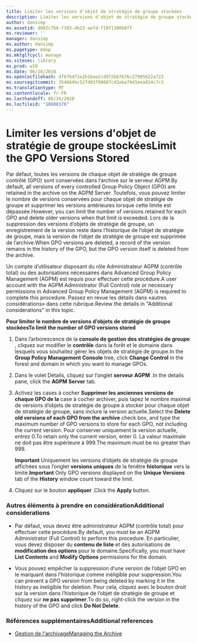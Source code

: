 ```yaml
---
title: Limiter les versions d'objet de stratégie de groupe stockées
description: Limiter les versions d'objet de stratégie de groupe stockées
author: dansimp
ms.assetid: d802c7b6-f303-4b23-aefd-f19f1300b0ff
ms.reviewer: ''
manager: dansimp
ms.author: dansimp
ms.pagetype: mdop
ms.mktglfcycl: manage
ms.sitesec: library
ms.prod: w10
ms.date: 06/16/2016
ms.openlocfilehash: df6f6df2e2b1bae2cd972b67b76c27905622a723
ms.sourcegitcommit: 354664bc527d93f80687cd2eba70d1eea024c7c3
ms.translationtype: MT
ms.contentlocale: fr-FR
ms.lasthandoff: 06/26/2020
ms.locfileid: "10808378"
---
```

# <span data-ttu-id="33c29-103">Limiter les versions d'objet de stratégie de groupe stockées</span><span class="sxs-lookup"><span data-stu-id="33c29-103">Limit the GPO Versions Stored</span></span>


<span data-ttu-id="33c29-104">Par défaut, toutes les versions de chaque objet de stratégie de groupe contrôlé (GPO) sont conservées dans l’archive sur le serveur AGPM.</span><span class="sxs-lookup"><span data-stu-id="33c29-104">By default, all versions of every controlled Group Policy Object (GPO) are retained in the archive on the AGPM Server.</span></span> <span data-ttu-id="33c29-105">Toutefois, vous pouvez limiter le nombre de versions conservées pour chaque objet de stratégie de groupe et supprimer les versions antérieures lorsque cette limite est dépassée.</span><span class="sxs-lookup"><span data-stu-id="33c29-105">However, you can limit the number of versions retained for each GPO and delete older versions when that limit is exceeded.</span></span> <span data-ttu-id="33c29-106">Lors de la suppression des versions d’objets de stratégie de groupe, un enregistrement de la version reste dans l’historique de l’objet de stratégie de groupe, mais la version de l’objet de stratégie de groupe est supprimée de l’archive.</span><span class="sxs-lookup"><span data-stu-id="33c29-106">When GPO versions are deleted, a record of the version remains in the history of the GPO, but the GPO version itself is deleted from the archive.</span></span>

<span data-ttu-id="33c29-107">Un compte d’utilisateur disposant du rôle Administrateur AGPM (contrôle total) ou des autorisations nécessaires dans Advanced Group Policy Management (AGPM) est requis pour effectuer cette procédure.</span><span class="sxs-lookup"><span data-stu-id="33c29-107">A user account with the AGPM Administrator (Full Control) role or necessary permissions in Advanced Group Policy Management (AGPM) is required to complete this procedure.</span></span> <span data-ttu-id="33c29-108">Passez en revue les détails dans «autres considérations» dans cette rubrique.</span><span class="sxs-lookup"><span data-stu-id="33c29-108">Review the details in "Additional considerations" in this topic.</span></span>

**<span data-ttu-id="33c29-109">Pour limiter le nombre de versions d’objets de stratégie de groupe stockées</span><span class="sxs-lookup"><span data-stu-id="33c29-109">To limit the number of GPO versions stored</span></span>**

1.  <span data-ttu-id="33c29-110">Dans l’arborescence de la **console de gestion des stratégies de groupe** , cliquez sur modifier le **contrôle** dans la forêt et le domaine dans lesquels vous souhaitez gérer les objets de stratégie de groupe.</span><span class="sxs-lookup"><span data-stu-id="33c29-110">In the **Group Policy Management Console** tree, click **Change Control** in the forest and domain in which you want to manage GPOs.</span></span>

2.  <span data-ttu-id="33c29-111">Dans le volet Détails, cliquez sur l’onglet **serveur AGPM** .</span><span class="sxs-lookup"><span data-stu-id="33c29-111">In the details pane, click the **AGPM Server** tab.</span></span>

3.  <span data-ttu-id="33c29-112">Activez les cases à cocher **Supprimer les anciennes versions de chaque GPO de la** case à cocher archiver, puis tapez le nombre maximal de versions d’objets de stratégie de groupe à stocker pour chaque objet de stratégie de groupe, sans inclure la version actuelle.</span><span class="sxs-lookup"><span data-stu-id="33c29-112">Select the **Delete old versions of each GPO from the archive** check box, and type the maximum number of GPO versions to store for each GPO, not including the current version.</span></span> <span data-ttu-id="33c29-113">Pour conserver uniquement la version actuelle, entrez 0.</span><span class="sxs-lookup"><span data-stu-id="33c29-113">To retain only the current version, enter 0.</span></span> <span data-ttu-id="33c29-114">La valeur maximale ne doit pas être supérieure à 999.</span><span class="sxs-lookup"><span data-stu-id="33c29-114">The maximum must be no greater than 999.</span></span>

    <span data-ttu-id="33c29-115">**Important**  Uniquement les versions d’objets de stratégie de groupe affichées sous l’onglet **versions uniques** de la fenêtre **historique** vers la limite.</span><span class="sxs-lookup"><span data-stu-id="33c29-115">**Important** Only GPO versions displayed on the **Unique Versions** tab of the **History** window count toward the limit.</span></span>

     

4.  <span data-ttu-id="33c29-116">Cliquez sur le bouton **appliquer** .</span><span class="sxs-lookup"><span data-stu-id="33c29-116">Click the **Apply** button.</span></span>

### <span data-ttu-id="33c29-117">Autres éléments à prendre en considération</span><span class="sxs-lookup"><span data-stu-id="33c29-117">Additional considerations</span></span>

-   <span data-ttu-id="33c29-118">Par défaut, vous devez être administrateur AGPM (contrôle total) pour effectuer cette procédure.</span><span class="sxs-lookup"><span data-stu-id="33c29-118">By default, you must be an AGPM Administrator (Full Control) to perform this procedure.</span></span> <span data-ttu-id="33c29-119">En particulier, vous devez disposer du **contenu de liste** et des autorisations de **modification des options** pour le domaine.</span><span class="sxs-lookup"><span data-stu-id="33c29-119">Specifically, you must have **List Contents** and **Modify Options** permissions for the domain.</span></span>

-   <span data-ttu-id="33c29-120">Vous pouvez empêcher la suppression d’une version de l’objet GPO en le marquant dans l’historique comme inéligible pour suppression.</span><span class="sxs-lookup"><span data-stu-id="33c29-120">You can prevent a GPO version from being deleted by marking it in the history as ineligible for deletion.</span></span> <span data-ttu-id="33c29-121">Pour cela, cliquez avec le bouton droit sur la version dans l’historique de l’objet de stratégie de groupe et cliquez sur **ne pas supprimer**.</span><span class="sxs-lookup"><span data-stu-id="33c29-121">To do so, right-click the version in the history of the GPO and click **Do Not Delete**.</span></span>

### <span data-ttu-id="33c29-122">Références supplémentaires</span><span class="sxs-lookup"><span data-stu-id="33c29-122">Additional references</span></span>

-   [<span data-ttu-id="33c29-123">Gestion de l'archivage</span><span class="sxs-lookup"><span data-stu-id="33c29-123">Managing the Archive</span></span>](managing-the-archive-agpm40.md)

 

 





